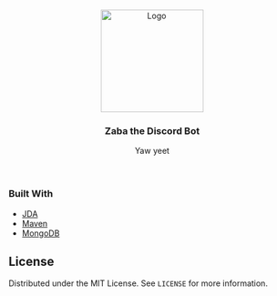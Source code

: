 <!-- PROJECT LOGO -->
<br />
<p align="center">
  <a href="https://github.com/snowbowls/Zaba">
    <img src="https://admin.itsnicethat.com/images/KTIOGW3nA8hxdTHVyLJgFAl4y4k=/133060/format-webp%7Cwidth-1440/53a0471d5c3e3c74c1003182.jpg" alt="Logo" width="180" height="180">
  </a>

  <h3 align="center">Zaba the Discord Bot</h3>

  <p align="center">
    Yaw yeet
    <br />
    <br />
    <br />
  </p>
</p>


### Built With

* [JDA](https://github.com/DV8FromTheWorld/JDA)
* [Maven](https://maven.apache.org/)
* [MongoDB](https://www.mongodb.com/)


<!-- LICENSE -->
## License

Distributed under the MIT License. See `LICENSE` for more information.


<!-- MARKDOWN LINKS & IMAGES -->
<!-- https://www.markdownguide.org/basic-syntax/#reference-style-links -->
[contributors-shield]: https://img.shields.io/github/contributors/othneildrew/Best-README-Template.svg?style=for-the-badge
[linkedin-url]: https://linkedin.com/in/othneildrew
[product-screenshot]: images/screenshot.png
